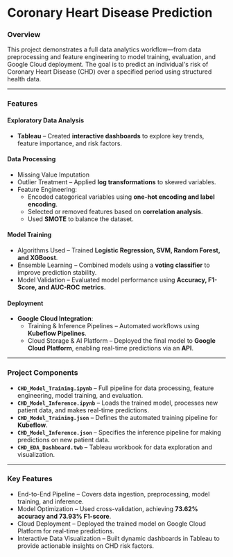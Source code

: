# **Coronary Heart Disease Prediction** 

### **Overview**
This project demonstrates a full data analytics workflow—from data preprocessing and feature engineering to model training, evaluation, and Google Cloud deployment. The goal is to predict an individual's risk of Coronary Heart Disease (CHD) over a specified period using structured health data.  

---  

### **Features**  

#### **Exploratory Data Analysis**  
- **Tableau** – Created **interactive dashboards** to explore key trends, feature importance, and risk factors.  

#### **Data Processing**  
- Missing Value Imputation  
- Outlier Treatment – Applied **log transformations** to skewed variables.  
- Feature Engineering:  
  - Encoded categorical variables using **one-hot encoding and label encoding**.  
  - Selected or removed features based on **correlation analysis**.  
  - Used **SMOTE** to balance the dataset.

#### **Model Training**  
- Algorithms Used – Trained **Logistic Regression, SVM, Random Forest, and XGBoost**.  
- Ensemble Learning – Combined models using a **voting classifier** to improve prediction stability.  
- Model Validation – Evaluated model performance using **Accuracy, F1-Score, and AUC-ROC metrics**.  

#### **Deployment**  
- **Google Cloud Integration**:  
  - Training & Inference Pipelines – Automated workflows using **Kubeflow Pipelines**.  
  - Cloud Storage & AI Platform – Deployed the final model to **Google Cloud Platform**, enabling real-time predictions via an **API**.

---  

### **Project Components**  
- **`CHD_Model_Training.ipynb`** – Full pipeline for data processing, feature engineering, model training, and evaluation.  
- **`CHD_Model_Inference.ipynb`** – Loads the trained model, processes new patient data, and makes real-time predictions.  
- **`CHD_Model_Training.json`** – Defines the automated training pipeline for **Kubeflow**.  
- **`CHD_Model_Inference.json`** – Specifies the inference pipeline for making predictions on new patient data.  
- **`CHD_EDA_Dashboard.twb`** – Tableau workbook for data exploration and visualization.  

---  

### **Key Features**  
- End-to-End Pipeline – Covers data ingestion, preprocessing, model training, and inference.  
- Model Optimization – Used cross-validation, achieving **73.62% accuracy and 73.93% F1-score**.  
- Cloud Deployment – Deployed the trained model on Google Cloud Platform for real-time predictions.  
- Interactive Data Visualization – Built dynamic dashboards in Tableau to provide actionable insights on CHD risk factors.  

